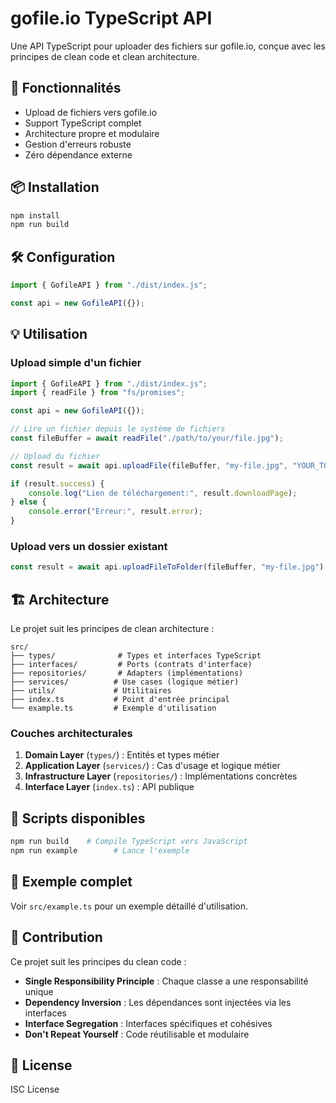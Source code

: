 # gofile.io TypeScript API

Une API TypeScript pour uploader des fichiers sur gofile.io, conçue avec les principes de clean code et clean architecture.

## 🚀 Fonctionnalités

- Upload de fichiers vers gofile.io
- Support TypeScript complet
- Architecture propre et modulaire
- Gestion d'erreurs robuste
- Zéro dépendance externe

## 📦 Installation

```bash
npm install
npm run build
```

## 🛠️ Configuration

```typescript
import { GofileAPI } from "./dist/index.js";

const api = new GofileAPI({});
```

## 💡 Utilisation

### Upload simple d'un fichier

```typescript
import { GofileAPI } from "./dist/index.js";
import { readFile } from "fs/promises";

const api = new GofileAPI({});

// Lire un fichier depuis le système de fichiers
const fileBuffer = await readFile("./path/to/your/file.jpg");

// Upload du fichier
const result = await api.uploadFile(fileBuffer, "my-file.jpg", "YOUR_TOKEN");

if (result.success) {
    console.log("Lien de téléchargement:", result.downloadPage);
} else {
    console.error("Erreur:", result.error);
}
```

### Upload vers un dossier existant

```typescript
const result = await api.uploadFileToFolder(fileBuffer, "my-file.jpg");
```

## 🏗️ Architecture

Le projet suit les principes de clean architecture :

```
src/
├── types/              # Types et interfaces TypeScript
├── interfaces/         # Ports (contrats d'interface)
├── repositories/       # Adapters (implémentations)
├── services/          # Use cases (logique métier)
├── utils/             # Utilitaires
├── index.ts           # Point d'entrée principal
└── example.ts         # Exemple d'utilisation
```

### Couches architecturales

1. **Domain Layer** (`types/`) : Entités et types métier
2. **Application Layer** (`services/`) : Cas d'usage et logique métier
3. **Infrastructure Layer** (`repositories/`) : Implémentations concrètes
4. **Interface Layer** (`index.ts`) : API publique

## 🔧 Scripts disponibles

```bash
npm run build    # Compile TypeScript vers JavaScript
npm run example        # Lance l'exemple
```

## 🧪 Exemple complet

Voir `src/example.ts` pour un exemple détaillé d'utilisation.

## 🤝 Contribution

Ce projet suit les principes du clean code :

- **Single Responsibility Principle** : Chaque classe a une responsabilité unique
- **Dependency Inversion** : Les dépendances sont injectées via les interfaces
- **Interface Segregation** : Interfaces spécifiques et cohésives
- **Don't Repeat Yourself** : Code réutilisable et modulaire

## 📝 License

ISC License
